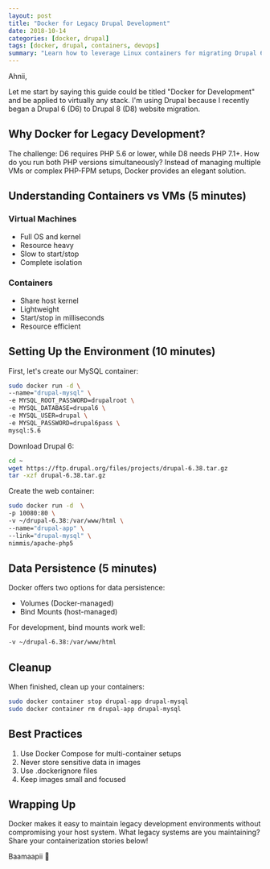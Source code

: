 ```yaml
---
layout: post
title: "Docker for Legacy Drupal Development"
date: 2018-10-14
categories: [docker, drupal]
tags: [docker, drupal, containers, devops]
summary: "Learn how to leverage Linux containers for migrating Drupal 6 to Drupal 8, with practical examples and best practices."
---
```


Ahnii,

Let me start by saying this guide could be titled "Docker for Development" and be applied to virtually any stack. I'm using Drupal because I recently began a Drupal 6 (D6) to Drupal 8 (D8) website migration.

## Why Docker for Legacy Development?

The challenge: D6 requires PHP 5.6 or lower, while D8 needs PHP 7.1+. How do you run both PHP versions simultaneously? Instead of managing multiple VMs or complex PHP-FPM setups, Docker provides an elegant solution.

## Understanding Containers vs VMs (5 minutes)

### Virtual Machines

- Full OS and kernel
- Resource heavy
- Slow to start/stop
- Complete isolation

### Containers

- Share host kernel
- Lightweight
- Start/stop in milliseconds
- Resource efficient

## Setting Up the Environment (10 minutes)

First, let's create our MySQL container:

```bash
sudo docker run -d \
--name="drupal-mysql" \
-e MYSQL_ROOT_PASSWORD=drupalroot \
-e MYSQL_DATABASE=drupal6 \
-e MYSQL_USER=drupal \
-e MYSQL_PASSWORD=drupal6pass \
mysql:5.6
```

Download Drupal 6:

```bash
cd ~
wget https://ftp.drupal.org/files/projects/drupal-6.38.tar.gz
tar -xzf drupal-6.38.tar.gz
```

Create the web container:

```bash
sudo docker run -d  \
-p 10080:80 \
-v ~/drupal-6.38:/var/www/html \
--name="drupal-app" \
--link="drupal-mysql" \
nimmis/apache-php5
```

## Data Persistence (5 minutes)

Docker offers two options for data persistence:

- Volumes (Docker-managed)
- Bind Mounts (host-managed)

For development, bind mounts work well:

```bash
-v ~/drupal-6.38:/var/www/html
```

## Cleanup

When finished, clean up your containers:

```bash
sudo docker container stop drupal-app drupal-mysql
sudo docker container rm drupal-app drupal-mysql
```

## Best Practices

1. Use Docker Compose for multi-container setups
2. Never store sensitive data in images
3. Use .dockerignore files
4. Keep images small and focused

## Wrapping Up

Docker makes it easy to maintain legacy development environments without compromising your host system. What legacy systems are you maintaining? Share your containerization stories below!

Baamaapii 👋
